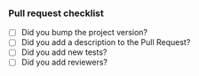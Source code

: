 ### Pull request checklist

- [ ] Did you bump the project version?
- [ ] Did you add a description to the Pull Request?
- [ ] Did you add new tests?
- [ ] Did you add reviewers?